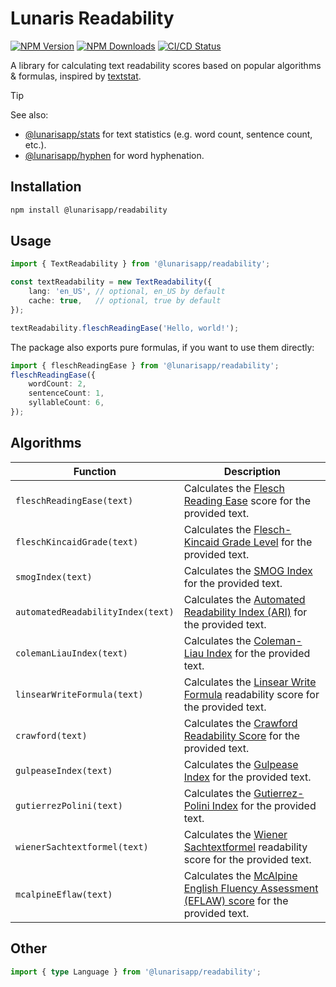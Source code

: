 # Lunaris Readability

[![NPM Version](https://img.shields.io/npm/v/%40lunarisapp%2Freadability)](https://www.npmjs.com/package/@lunarisapp/readability)
[![NPM Downloads](https://img.shields.io/npm/dm/%40lunarisapp%2Freadability)](https://www.npmjs.com/package/@lunarisapp/readability)
[![CI/CD Status](https://img.shields.io/github/actions/workflow/status/LunarisApp/text-tools/checks.yml?label=CI%2FCD)](https://github.com/LunarisApp/text-tools/actions/workflows/checks.yml)

A library for calculating text readability scores based on popular algorithms & formulas, inspired by [textstat](https://github.com/textstat/textstat).

> [!TIP]
> See also:
>   - [@lunarisapp/stats](https://github.com/LunarisApp/text-tools/tree/main/packages/stats) for text statistics (e.g. word count, sentence count, etc.).
>   - [@lunarisapp/hyphen](https://github.com/LunarisApp/text-tools/tree/main/packages/hyphen) for word hyphenation.

## Installation

```bash
npm install @lunarisapp/readability
```

## Usage

```typescript
import { TextReadability } from '@lunarisapp/readability';

const textReadability = new TextReadability({
    lang: 'en_US', // optional, en_US by default
    cache: true,   // optional, true by default
});

textReadability.fleschReadingEase('Hello, world!');
```

The package also exports pure formulas, if you want to use them directly:

```typescript
import { fleschReadingEase } from '@lunarisapp/readability';
fleschReadingEase({
    wordCount: 2,
    sentenceCount: 1,
    syllableCount: 6,
});
```

## Algorithms

| Function                            | Description                                                                 |
|-------------------------------------|-----------------------------------------------------------------------------|
| `fleschReadingEase(text)`           | Calculates the [Flesch Reading Ease](https://en.wikipedia.org/wiki/Flesch%E2%80%93Kincaid_readability_tests#Flesch_reading_ease) score for the provided text.             |
| `fleschKincaidGrade(text)`          | Calculates the [Flesch-Kincaid Grade Level](https://en.wikipedia.org/wiki/Flesch%E2%80%93Kincaid_readability_tests#Flesch%E2%80%93Kincaid_grade_level) for the provided text.            |
| `smogIndex(text)`                   | Calculates the [SMOG Index](https://en.wikipedia.org/wiki/SMOG) for the provided text.                            |
| `automatedReadabilityIndex(text)`   | Calculates the [Automated Readability Index (ARI)](https://en.wikipedia.org/wiki/Automated_readability_index) for the provided text.   |
| `colemanLiauIndex(text)`            | Calculates the [Coleman-Liau Index](https://en.wikipedia.org/wiki/Coleman%E2%80%93Liau_index) for the provided text.                   |
| `linsearWriteFormula(text)`         | Calculates the [Linsear Write Formula](https://en.wikipedia.org/wiki/Linsear_Write) readability score for the provided text.|
| `crawford(text)`                    | Calculates the [Crawford Readability Score](https://www.spanishreadability.com/the-crawford-score-for-spanish-texts) for the provided text.          |
| `gulpeaseIndex(text)`               | Calculates the [Gulpease Index](https://it.wikipedia.org/wiki/Indice_Gulpease) for the provided text.                        |
| `gutierrezPolini(text)`             | Calculates the [Gutierrez-Polini Index](https://www.spanishreadability.com/gutierrez-de-polinis-readability-formula) for the provided text.                |
| `wienerSachtextformel(text)`        | Calculates the [Wiener Sachtextformel](https://de.wikipedia.org/wiki/Lesbarkeitsindex#Wiener_Sachtextformel) readability score for the provided text.|
| `mcalpineEflaw(text)`               | Calculates the [McAlpine English Fluency Assessment (EFLAW) score](https://www.angelfire.com/nd/nirmaldasan/journalismonline/fpetge.html) for the provided text. |

## Other

```typescript
import { type Language } from '@lunarisapp/readability';
```